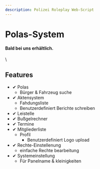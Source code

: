 ```yaml
---
description: Polizei Roleplay Web-Script
---
```


# Polas-System

#### Bald bei uns erhältlich.

\


## Features

* ✔ Polas
  * Bürger & Fahrzeug suche
* ✔ Aktensystem
  * Fahdungsliste
  * Benutzerdefiniert Berichte schreiben
* ✔ Leistelle
* ✔ Bußgelrechner
* ✔ Termine
* ✔ Mitgliederliste
  * Profil
    * Benutzerdefiniert Logo upload
* ✔ Rechte-Einstellenung
  * einfache Rechte bearbeitung
* ✔ Systemeinstellung
  * Für Panelname & kleinigkeiten
